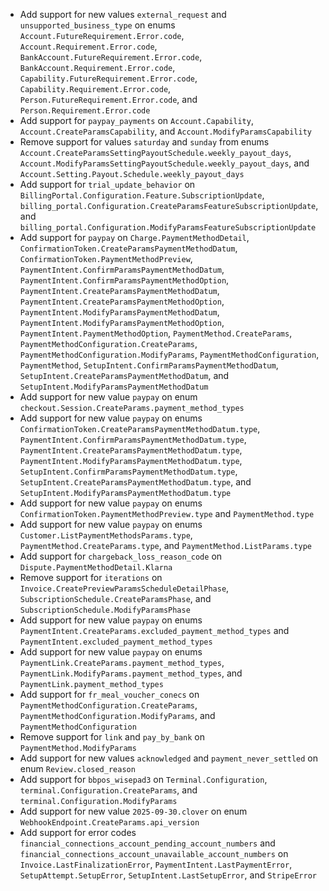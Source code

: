 * Add support for new values `external_request` and `unsupported_business_type` on enums `Account.FutureRequirement.Error.code`, `Account.Requirement.Error.code`, `BankAccount.FutureRequirement.Error.code`, `BankAccount.Requirement.Error.code`, `Capability.FutureRequirement.Error.code`, `Capability.Requirement.Error.code`, `Person.FutureRequirement.Error.code`, and `Person.Requirement.Error.code`
* Add support for `paypay_payments` on `Account.Capability`, `Account.CreateParamsCapability`, and `Account.ModifyParamsCapability`
* Remove support for values `saturday` and `sunday` from enums `Account.CreateParamsSettingPayoutSchedule.weekly_payout_days`, `Account.ModifyParamsSettingPayoutSchedule.weekly_payout_days`, and `Account.Setting.Payout.Schedule.weekly_payout_days`
* Add support for `trial_update_behavior` on `BillingPortal.Configuration.Feature.SubscriptionUpdate`, `billing_portal.Configuration.CreateParamsFeatureSubscriptionUpdate`, and `billing_portal.Configuration.ModifyParamsFeatureSubscriptionUpdate`
* Add support for `paypay` on `Charge.PaymentMethodDetail`, `ConfirmationToken.CreateParamsPaymentMethodDatum`, `ConfirmationToken.PaymentMethodPreview`, `PaymentIntent.ConfirmParamsPaymentMethodDatum`, `PaymentIntent.ConfirmParamsPaymentMethodOption`, `PaymentIntent.CreateParamsPaymentMethodDatum`, `PaymentIntent.CreateParamsPaymentMethodOption`, `PaymentIntent.ModifyParamsPaymentMethodDatum`, `PaymentIntent.ModifyParamsPaymentMethodOption`, `PaymentIntent.PaymentMethodOption`, `PaymentMethod.CreateParams`, `PaymentMethodConfiguration.CreateParams`, `PaymentMethodConfiguration.ModifyParams`, `PaymentMethodConfiguration`, `PaymentMethod`, `SetupIntent.ConfirmParamsPaymentMethodDatum`, `SetupIntent.CreateParamsPaymentMethodDatum`, and `SetupIntent.ModifyParamsPaymentMethodDatum`
* Add support for new value `paypay` on enum `checkout.Session.CreateParams.payment_method_types`
* Add support for new value `paypay` on enums `ConfirmationToken.CreateParamsPaymentMethodDatum.type`, `PaymentIntent.ConfirmParamsPaymentMethodDatum.type`, `PaymentIntent.CreateParamsPaymentMethodDatum.type`, `PaymentIntent.ModifyParamsPaymentMethodDatum.type`, `SetupIntent.ConfirmParamsPaymentMethodDatum.type`, `SetupIntent.CreateParamsPaymentMethodDatum.type`, and `SetupIntent.ModifyParamsPaymentMethodDatum.type`
* Add support for new value `paypay` on enums `ConfirmationToken.PaymentMethodPreview.type` and `PaymentMethod.type`
* Add support for new value `paypay` on enums `Customer.ListPaymentMethodsParams.type`, `PaymentMethod.CreateParams.type`, and `PaymentMethod.ListParams.type`
* Add support for `chargeback_loss_reason_code` on `Dispute.PaymentMethodDetail.Klarna`
* Remove support for `iterations` on `Invoice.CreatePreviewParamsScheduleDetailPhase`, `SubscriptionSchedule.CreateParamsPhase`, and `SubscriptionSchedule.ModifyParamsPhase`
* Add support for new value `paypay` on enums `PaymentIntent.CreateParams.excluded_payment_method_types` and `PaymentIntent.excluded_payment_method_types`
* Add support for new value `paypay` on enums `PaymentLink.CreateParams.payment_method_types`, `PaymentLink.ModifyParams.payment_method_types`, and `PaymentLink.payment_method_types`
* Add support for `fr_meal_voucher_conecs` on `PaymentMethodConfiguration.CreateParams`, `PaymentMethodConfiguration.ModifyParams`, and `PaymentMethodConfiguration`
* Remove support for `link` and `pay_by_bank` on `PaymentMethod.ModifyParams`
* Add support for new values `acknowledged` and `payment_never_settled` on enum `Review.closed_reason`
* Add support for `bbpos_wisepad3` on `Terminal.Configuration`, `terminal.Configuration.CreateParams`, and `terminal.Configuration.ModifyParams`
* Add support for new value `2025-09-30.clover` on enum `WebhookEndpoint.CreateParams.api_version`
* Add support for error codes `financial_connections_account_pending_account_numbers` and `financial_connections_account_unavailable_account_numbers` on `Invoice.LastFinalizationError`, `PaymentIntent.LastPaymentError`, `SetupAttempt.SetupError`, `SetupIntent.LastSetupError`, and `StripeError`